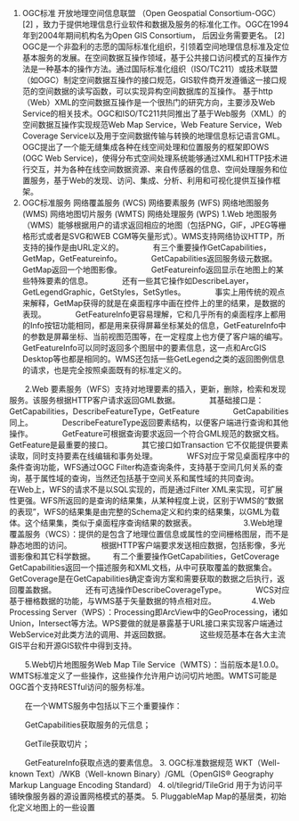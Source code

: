 1. OGC标准
  开放地理空间信息联盟 （Open Geospatial Consortium-OGC） [2]  ，致力于提供地理信息行业软件和数据及服务的标准化工作。OGC在1994年到2004年期间机构名为Open GIS Consortium， 后因业务需要更名。 [2] 
  OGC是一个非盈利的志愿的国际标准化组织，引领着空间地理信息标准及定位基本服务的发展。在空间数据互操作领域，基于公共接口访问模式的互操作方法是一种基本的操作方法。通过国际标准化组织（ISO/TC211）或技术联盟（如OGC）制定空间数据互操作的接口规范，GIS软件商开发遵循这一接口规范的空间数据的读写函数，可以实现异构空间数据库的互操作。
  基于http（Web）XML的空间数据互操作是一个很热门的研究方向，主要涉及Web Service的相关技术。OGC和ISO/TC211共同推出了基于Web服务（XML）的空间数据互操作实现规范Web Map Service，Web Feature Service，Web Coverage Service以及用于空间数据传输与转换的地理信息标记语言GML。OGC提出了一个能无缝集成各种在线空间处理和位置服务的框架即OWS (OGC Web Service)，使得分布式空间处理系统能够通过XML和HTTP技术进行交互，并为各种在线空间数据资源、来自传感器的信息、空间处理服务和位置服务，基于Web的发现、访问、集成、分析、利用和可视化提供互操作框架。
2. OGC标准服务
网络覆盖服务 (WCS)
网络要素服务 (WFS) 
网络地图服务 (WMS) 
网络地图切片服务 (WMTS) 
网络处理服务 (WPS) 
1.Web 地图服务（WMS）能够根据用户的请求返回相应的地图（包括PNG，GIF，JPEG等栅格形式或者是SVG和WEB CGM等矢量形式）。WMS支持网络协议HTTP，所支持的操作是由URL定义的。　　
　　有三个重要操作GetCapabilities，GetMap，GetFeatureinfo。　　
　　GetCapabilities返回服务级元数据。　　
　　GetMap返回一个地图影像。　　
　　GetFeatureinfo返回显示在地图上的某些特殊要素的信息。　　
　　还有一些其它操作如DescribeLayer，GetLegendGraphic，GetStyles，SetSytles。　　
　　事实上用传统的观点来解释，GetMap获得的就是在桌面程序中画在控件上的里的结果，是数据的表现。　　
　　GetFeatureInfo更容易理解，它和几乎所有的桌面程序上都用的Info按钮功能相同，都是用来获得屏幕坐标某处的信息，GetFeatureInfo中的参数是屏幕坐标、当前视图范围等，在一定程度上也方便了客户端的编写。　　
　　GetFeatureInfo可以同时返回多个图层中的要素信息，这一点和ArcGIS Desktop等也都是相同的。WMS还包括一些GetLegend之类的返回图例信息的请求，也是完全按照桌面既有的标准定义的。　　


　　2.Web 要素服务（WFS）支持对地理要素的插入，更新，删除，检索和发现服务。该服务根据HTTP客户请求返回GML数据。　　
　　其基础接口是：GetCapabilities，DescribeFeatureType，GetFeature　　
　　GetCapabilities同上。　　
　　DescribeFeatureType返回要素结构，以便客户端进行查询和其他操作。　　
　　GetFeature可根据查询要求返回一个符合GML规范的数据文档。GetFeature是最重要的接口。　　
　　其它接口如Transaction 它不仅能提供要素读取，同时支持要素在线编辑和事务处理。　　
　　WFS对应于常见桌面程序中的条件查询功能，WFS通过OGC Filter构造查询条件，支持基于空间几何关系的查询，基于属性域的查询，当然还包括基于空间关系和属性域的共同查询。　　
　　在Web上，WFS的请求不是以SQL实现的，而是通过Filter XML来实现，可扩展性更强。WFS所返回的是查询的结果集，从某种程度上说，区别于WMS的“数据的表现”，WFS的结果集是由完整的Schema定义和约束的结果集，以GML为载体。这个结果集，类似于桌面程序查询结果的数据表。　　
　　
　　3.Web地理覆盖服务（WCS）：提供的是包含了地理位置信息或属性的空间栅格图层，而不是静态地图的访问。　　
　　根据HTTP客户端要求发送相应数据，包括影像，多光谱影像和其它科学数据。
　　有二个重要操作GetCapabilities，GetCoverage　　
　　GetCapabilities返回一个描述服务和XML文档，从中可获取覆盖的数据集合。　　
　　GetCoverage是在GetCapabilities确定查询方案和需要获取的数据之后执行，返回覆盖数据。　　
　　还有可选操作DescribeCoverageType。　　
　　WCS对应基于栅格数据的功能，与WMS基于矢量数据的特点相对应。
　　
　　4.Web Processing Server（WPS）：Processing即ArcView中的GeoProcessing，诸如Union，Intersect等方法。WPS要做的就是暴露基于URL接口来实现客户端通过WebService对此类方法的调用、并返回数据。　　
　　这些规范基本在各大主流GIS平台和开源GIS软件中得到支持。　

　　5.Web切片地图服务Web Map Tile Service（WMTS）：当前版本是1.0.0。WMTS标准定义了一些操作，这些操作允许用户访问切片地图。WMTS可能是OGC首个支持RESTful访问的服务标准。

　　在一个WMTS服务中包括以下三个重要操作：

　　GetCapabilities获取服务的元信息；

　　GetTile获取切片；

　　GetFeatureInfo获取点选的要素信息。
3. OGC标准数据规范
  WKT（Well-known Text）/WKB（Well-known Binary）/GML（OpenGIS® Geography Markup Language Encoding Standard）
4. ol/tilegrid/TileGrid
  用于为访问平铺映像服务器的源设置网格模式的基类。
5. PluggableMap
  Map的基层类，初始化定义地图上的一些设置